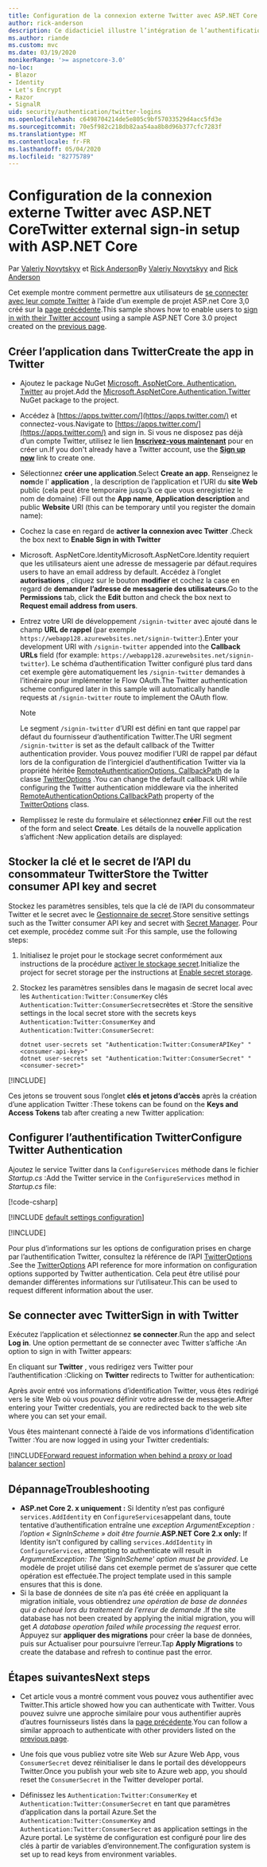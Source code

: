 ```yaml
---
title: Configuration de la connexion externe Twitter avec ASP.NET Core
author: rick-anderson
description: Ce didacticiel illustre l’intégration de l’authentification utilisateur de compte Twitter dans une application ASP.NET Core existante.
ms.author: riande
ms.custom: mvc
ms.date: 03/19/2020
monikerRange: '>= aspnetcore-3.0'
no-loc:
- Blazor
- Identity
- Let's Encrypt
- Razor
- SignalR
uid: security/authentication/twitter-logins
ms.openlocfilehash: c6498704214de5e805c9bf57033529d4acc5fd3e
ms.sourcegitcommit: 70e5f982c218db82aa54aa8b8d96b377cfc7283f
ms.translationtype: MT
ms.contentlocale: fr-FR
ms.lasthandoff: 05/04/2020
ms.locfileid: "82775789"
---
```

# <a name="twitter-external-sign-in-setup-with-aspnet-core"></a><span data-ttu-id="4eec7-103">Configuration de la connexion externe Twitter avec ASP.NET Core</span><span class="sxs-lookup"><span data-stu-id="4eec7-103">Twitter external sign-in setup with ASP.NET Core</span></span>

<span data-ttu-id="4eec7-104">Par [Valeriy Novytskyy](https://github.com/01binary) et [Rick Anderson](https://twitter.com/RickAndMSFT)</span><span class="sxs-lookup"><span data-stu-id="4eec7-104">By [Valeriy Novytskyy](https://github.com/01binary) and [Rick Anderson](https://twitter.com/RickAndMSFT)</span></span>

<span data-ttu-id="4eec7-105">Cet exemple montre comment permettre aux utilisateurs de [se connecter avec leur compte Twitter](https://dev.twitter.com/web/sign-in/desktop-browser) à l’aide d’un exemple de projet ASP.net Core 3,0 créé sur la [page précédente](xref:security/authentication/social/index).</span><span class="sxs-lookup"><span data-stu-id="4eec7-105">This sample shows how to enable users to [sign in with their Twitter account](https://dev.twitter.com/web/sign-in/desktop-browser) using a sample ASP.NET Core 3.0 project created on the [previous page](xref:security/authentication/social/index).</span></span>

## <a name="create-the-app-in-twitter"></a><span data-ttu-id="4eec7-106">Créer l’application dans Twitter</span><span class="sxs-lookup"><span data-stu-id="4eec7-106">Create the app in Twitter</span></span>

* <span data-ttu-id="4eec7-107">Ajoutez le package NuGet [Microsoft. AspNetCore. Authentication. Twitter](https://www.nuget.org/packages/Microsoft.AspNetCore.Authentication.Twitter/3.0.0) au projet.</span><span class="sxs-lookup"><span data-stu-id="4eec7-107">Add the [Microsoft.AspNetCore.Authentication.Twitter](https://www.nuget.org/packages/Microsoft.AspNetCore.Authentication.Twitter/3.0.0) NuGet package to the project.</span></span>

* <span data-ttu-id="4eec7-108">Accédez à [https://apps.twitter.com/](https://apps.twitter.com/) et connectez-vous.</span><span class="sxs-lookup"><span data-stu-id="4eec7-108">Navigate to [https://apps.twitter.com/](https://apps.twitter.com/) and sign in.</span></span> <span data-ttu-id="4eec7-109">Si vous ne disposez pas déjà d’un compte Twitter, utilisez le lien **[Inscrivez-vous maintenant](https://twitter.com/signup)** pour en créer un.</span><span class="sxs-lookup"><span data-stu-id="4eec7-109">If you don't already have a Twitter account, use the **[Sign up now](https://twitter.com/signup)** link to create one.</span></span>

* <span data-ttu-id="4eec7-110">Sélectionnez **créer une application**.</span><span class="sxs-lookup"><span data-stu-id="4eec7-110">Select **Create an app**.</span></span> <span data-ttu-id="4eec7-111">Renseignez le **nom**de l' **application** , la description de l’application et l’URI du **site Web** public (cela peut être temporaire jusqu’à ce que vous enregistriez le nom de domaine) :</span><span class="sxs-lookup"><span data-stu-id="4eec7-111">Fill out the **App name**, **Application description** and public **Website** URI (this can be temporary until you register the domain name):</span></span>

* <span data-ttu-id="4eec7-112">Cochez la case en regard de **activer la connexion avec Twitter** .</span><span class="sxs-lookup"><span data-stu-id="4eec7-112">Check the box next to **Enable Sign in with Twitter**</span></span>

* <span data-ttu-id="4eec7-113">Microsoft. AspNetCore.Identity</span><span class="sxs-lookup"><span data-stu-id="4eec7-113">Microsoft.AspNetCore.Identity</span></span> <span data-ttu-id="4eec7-114">requiert que les utilisateurs aient une adresse de messagerie par défaut.</span><span class="sxs-lookup"><span data-stu-id="4eec7-114">requires users to have an email address by default.</span></span> <span data-ttu-id="4eec7-115">Accédez à l’onglet **autorisations** , cliquez sur le bouton **modifier** et cochez la case en regard de **demander l’adresse de messagerie des utilisateurs**.</span><span class="sxs-lookup"><span data-stu-id="4eec7-115">Go to the **Permissions** tab, click the **Edit** button and check the box next to **Request email address from users**.</span></span>

* <span data-ttu-id="4eec7-116">Entrez votre URI de développement `/signin-twitter` avec ajouté dans le champ **URL de rappel** (par exemple `https://webapp128.azurewebsites.net/signin-twitter`:).</span><span class="sxs-lookup"><span data-stu-id="4eec7-116">Enter your development URI with `/signin-twitter` appended into the **Callback URLs** field (for example: `https://webapp128.azurewebsites.net/signin-twitter`).</span></span> <span data-ttu-id="4eec7-117">Le schéma d’authentification Twitter configuré plus tard dans cet exemple gère automatiquement les `/signin-twitter` demandes à l’itinéraire pour implémenter le Flow OAuth.</span><span class="sxs-lookup"><span data-stu-id="4eec7-117">The Twitter authentication scheme configured later in this sample will automatically handle requests at `/signin-twitter` route to implement the OAuth flow.</span></span>

  > [!NOTE]
  > <span data-ttu-id="4eec7-118">Le segment `/signin-twitter` d’URI est défini en tant que rappel par défaut du fournisseur d’authentification Twitter.</span><span class="sxs-lookup"><span data-stu-id="4eec7-118">The URI segment `/signin-twitter` is set as the default callback of the Twitter authentication provider.</span></span> <span data-ttu-id="4eec7-119">Vous pouvez modifier l’URI de rappel par défaut lors de la configuration de l’intergiciel d’authentification Twitter via la propriété héritée [RemoteAuthenticationOptions. CallbackPath](/dotnet/api/microsoft.aspnetcore.authentication.remoteauthenticationoptions.callbackpath) de la classe [TwitterOptions](/dotnet/api/microsoft.aspnetcore.authentication.twitter.twitteroptions) .</span><span class="sxs-lookup"><span data-stu-id="4eec7-119">You can change the default callback URI while configuring the Twitter authentication middleware via the inherited [RemoteAuthenticationOptions.CallbackPath](/dotnet/api/microsoft.aspnetcore.authentication.remoteauthenticationoptions.callbackpath) property of the [TwitterOptions](/dotnet/api/microsoft.aspnetcore.authentication.twitter.twitteroptions) class.</span></span>

* <span data-ttu-id="4eec7-120">Remplissez le reste du formulaire et sélectionnez **créer**.</span><span class="sxs-lookup"><span data-stu-id="4eec7-120">Fill out the rest of the form and select **Create**.</span></span> <span data-ttu-id="4eec7-121">Les détails de la nouvelle application s’affichent :</span><span class="sxs-lookup"><span data-stu-id="4eec7-121">New application details are displayed:</span></span>

## <a name="store-the-twitter-consumer-api-key-and-secret"></a><span data-ttu-id="4eec7-122">Stocker la clé et le secret de l’API du consommateur Twitter</span><span class="sxs-lookup"><span data-stu-id="4eec7-122">Store the Twitter consumer API key and secret</span></span>

<span data-ttu-id="4eec7-123">Stockez les paramètres sensibles, tels que la clé de l’API du consommateur Twitter et le secret avec le [Gestionnaire de secret](xref:security/app-secrets).</span><span class="sxs-lookup"><span data-stu-id="4eec7-123">Store sensitive settings such as the Twitter consumer API key and secret with [Secret Manager](xref:security/app-secrets).</span></span> <span data-ttu-id="4eec7-124">Pour cet exemple, procédez comme suit :</span><span class="sxs-lookup"><span data-stu-id="4eec7-124">For this sample, use the following steps:</span></span>

1. <span data-ttu-id="4eec7-125">Initialisez le projet pour le stockage secret conformément aux instructions de la procédure [activer le stockage secret](xref:security/app-secrets#enable-secret-storage).</span><span class="sxs-lookup"><span data-stu-id="4eec7-125">Initialize the project for secret storage per the instructions at [Enable secret storage](xref:security/app-secrets#enable-secret-storage).</span></span>
1. <span data-ttu-id="4eec7-126">Stockez les paramètres sensibles dans le magasin de secret local avec les `Authentication:Twitter:ConsumerKey` clés `Authentication:Twitter:ConsumerSecret`secrètes et :</span><span class="sxs-lookup"><span data-stu-id="4eec7-126">Store the sensitive settings in the local secret store with the secrets keys `Authentication:Twitter:ConsumerKey` and `Authentication:Twitter:ConsumerSecret`:</span></span>

    ```dotnetcli
    dotnet user-secrets set "Authentication:Twitter:ConsumerAPIKey" "<consumer-api-key>"
    dotnet user-secrets set "Authentication:Twitter:ConsumerSecret" "<consumer-secret>"
    ```

[!INCLUDE[](~/includes/environmentVarableColon.md)]

<span data-ttu-id="4eec7-127">Ces jetons se trouvent sous l’onglet **clés et jetons d’accès** après la création d’une application Twitter :</span><span class="sxs-lookup"><span data-stu-id="4eec7-127">These tokens can be found on the **Keys and Access Tokens** tab after creating a new Twitter application:</span></span>

## <a name="configure-twitter-authentication"></a><span data-ttu-id="4eec7-128">Configurer l’authentification Twitter</span><span class="sxs-lookup"><span data-stu-id="4eec7-128">Configure Twitter Authentication</span></span>

<span data-ttu-id="4eec7-129">Ajoutez le service Twitter dans la `ConfigureServices` méthode dans le fichier *Startup.cs* :</span><span class="sxs-lookup"><span data-stu-id="4eec7-129">Add the Twitter service in the `ConfigureServices` method in *Startup.cs* file:</span></span>

[!code-csharp[](~/security/authentication/social/social-code/3.x/StartupTwitter3x.cs?name=snippet&highlight=10-15)]

[!INCLUDE [default settings configuration](includes/default-settings.md)]

[!INCLUDE[](includes/chain-auth-providers.md)]

<span data-ttu-id="4eec7-130">Pour plus d’informations sur les options de configuration prises en charge par l’authentification Twitter, consultez la référence de l’API [TwitterOptions](/dotnet/api/microsoft.aspnetcore.builder.twitteroptions) .</span><span class="sxs-lookup"><span data-stu-id="4eec7-130">See the [TwitterOptions](/dotnet/api/microsoft.aspnetcore.builder.twitteroptions) API reference for more information on configuration options supported by Twitter authentication.</span></span> <span data-ttu-id="4eec7-131">Cela peut être utilisé pour demander différentes informations sur l’utilisateur.</span><span class="sxs-lookup"><span data-stu-id="4eec7-131">This can be used to request different information about the user.</span></span>

## <a name="sign-in-with-twitter"></a><span data-ttu-id="4eec7-132">Se connecter avec Twitter</span><span class="sxs-lookup"><span data-stu-id="4eec7-132">Sign in with Twitter</span></span>

<span data-ttu-id="4eec7-133">Exécutez l’application et sélectionnez **se connecter**.</span><span class="sxs-lookup"><span data-stu-id="4eec7-133">Run the app and select **Log in**.</span></span> <span data-ttu-id="4eec7-134">Une option permettant de se connecter avec Twitter s’affiche :</span><span class="sxs-lookup"><span data-stu-id="4eec7-134">An option to sign in with Twitter appears:</span></span>

<span data-ttu-id="4eec7-135">En cliquant sur **Twitter** , vous redirigez vers Twitter pour l’authentification :</span><span class="sxs-lookup"><span data-stu-id="4eec7-135">Clicking on **Twitter** redirects to Twitter for authentication:</span></span>

<span data-ttu-id="4eec7-136">Après avoir entré vos informations d’identification Twitter, vous êtes redirigé vers le site Web où vous pouvez définir votre adresse de messagerie.</span><span class="sxs-lookup"><span data-stu-id="4eec7-136">After entering your Twitter credentials, you are redirected back to the web site where you can set your email.</span></span>

<span data-ttu-id="4eec7-137">Vous êtes maintenant connecté à l’aide de vos informations d’identification Twitter :</span><span class="sxs-lookup"><span data-stu-id="4eec7-137">You are now logged in using your Twitter credentials:</span></span>

[!INCLUDE[Forward request information when behind a proxy or load balancer section](includes/forwarded-headers-middleware.md)]

<!-- 
### React to cancel Authorize External sign-in
Twitter doesn't support AccessDeniedPath
Rather in the twitter setup, you can provide an External sign-in homepage. The external sign-in homepage doesn't support localhost. Tested with https://cors3.azurewebsites.net/ and that works.
-->

## <a name="troubleshooting"></a><span data-ttu-id="4eec7-138">Dépannage</span><span class="sxs-lookup"><span data-stu-id="4eec7-138">Troubleshooting</span></span>

* <span data-ttu-id="4eec7-139">**ASP.net Core 2. x uniquement :** Si Identity n’est pas configuré `services.AddIdentity` en `ConfigureServices`appelant dans, toute tentative d’authentification entraîne une *exception ArgumentException : l’option « SignInScheme » doit être fournie*.</span><span class="sxs-lookup"><span data-stu-id="4eec7-139">**ASP.NET Core 2.x only:** If Identity isn't configured by calling `services.AddIdentity` in `ConfigureServices`, attempting to authenticate will result in *ArgumentException: The 'SignInScheme' option must be provided*.</span></span> <span data-ttu-id="4eec7-140">Le modèle de projet utilisé dans cet exemple permet de s’assurer que cette opération est effectuée.</span><span class="sxs-lookup"><span data-stu-id="4eec7-140">The project template used in this sample ensures that this is done.</span></span>
* <span data-ttu-id="4eec7-141">Si la base de données de site n’a pas été créée en appliquant la migration initiale, vous obtiendrez *une opération de base de données qui a échoué lors du traitement de l’erreur de demande* .</span><span class="sxs-lookup"><span data-stu-id="4eec7-141">If the site database has not been created by applying the initial migration, you will get *A database operation failed while processing the request* error.</span></span> <span data-ttu-id="4eec7-142">Appuyez sur **appliquer des migrations** pour créer la base de données, puis sur Actualiser pour poursuivre l’erreur.</span><span class="sxs-lookup"><span data-stu-id="4eec7-142">Tap **Apply Migrations** to create the database and refresh to continue past the error.</span></span>

## <a name="next-steps"></a><span data-ttu-id="4eec7-143">Étapes suivantes</span><span class="sxs-lookup"><span data-stu-id="4eec7-143">Next steps</span></span>

* <span data-ttu-id="4eec7-144">Cet article vous a montré comment vous pouvez vous authentifier avec Twitter.</span><span class="sxs-lookup"><span data-stu-id="4eec7-144">This article showed how you can authenticate with Twitter.</span></span> <span data-ttu-id="4eec7-145">Vous pouvez suivre une approche similaire pour vous authentifier auprès d’autres fournisseurs listés dans la [page précédente](xref:security/authentication/social/index).</span><span class="sxs-lookup"><span data-stu-id="4eec7-145">You can follow a similar approach to authenticate with other providers listed on the [previous page](xref:security/authentication/social/index).</span></span>

* <span data-ttu-id="4eec7-146">Une fois que vous publiez votre site Web sur Azure Web App, vous `ConsumerSecret` devez réinitialiser le dans le portail des développeurs Twitter.</span><span class="sxs-lookup"><span data-stu-id="4eec7-146">Once you publish your web site to Azure web app, you should reset the `ConsumerSecret` in the Twitter developer portal.</span></span>

* <span data-ttu-id="4eec7-147">Définissez les `Authentication:Twitter:ConsumerKey` et `Authentication:Twitter:ConsumerSecret` en tant que paramètres d’application dans la portail Azure.</span><span class="sxs-lookup"><span data-stu-id="4eec7-147">Set the `Authentication:Twitter:ConsumerKey` and `Authentication:Twitter:ConsumerSecret` as application settings in the Azure portal.</span></span> <span data-ttu-id="4eec7-148">Le système de configuration est configuré pour lire des clés à partir de variables d’environnement.</span><span class="sxs-lookup"><span data-stu-id="4eec7-148">The configuration system is set up to read keys from environment variables.</span></span>
